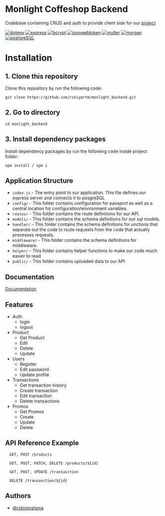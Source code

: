 # Monlight Coffeshop Backend

Codebase containing CRUD and auth to provide client side for our [project](##Related)

[![dotenv](https://img.shields.io/badge/dotenv-16.0.3-blue)](https://www.npmjs.com/package/dotenv)
[![express](https://img.shields.io/badge/express-4.18.1-blue)](https://www.npmjs.com/package/express)
[![bcrypt](https://img.shields.io/badge/bcrypt-5.0.1-blue)](https://www.npmjs.com/package/bcrypt)
[![jsonwebtoken](https://img.shields.io/badge/jsonwebtoken-8.5.1-blue)](https://www.npmjs.com/package/jsonwebtoken)
[![multer](https://img.shields.io/badge/multer-1.4.4-blue)](https://www.npmjs.com/package/multer)
[![morgan](https://img.shields.io/badge/morgan-1.10.0-blue)](https://www.npmjs.com/package/morganr)
[![postgreSQL](https://img.shields.io/badge/pg-8.8.0-blue)](https://www.npmjs.com/package/morganr)

# Installation

## 1. Clone this repository

Clone this repository by run the following code:

```
git clone https://github.com/rzkiyprtm/monlight_backend.git
```

## 2. Go to directory

```
cd monlight_backend
```

## 3. Install dependency packages

Install dependency packages by run the following code inside project folder:

```
npm install / npm i
```

## Application Structure

- `index.js` - The entry point to our application. This file defines our express server and connects it to posgreSQL
- `config/` - This folder contains configuration for passport as well as a central location for configuration/environment variables.
- `routes/` - This folder contains the route definitions for our API.
- `models/` - This folder contains the schema definitions for our sql models.
- `handler/` - This folder contains the schema definitions for unctions that separate out the code to route requests from the code that actually processes requests.
- `middleware/` - This folder contains the schema definitions for middleware.
- `helper/` - This folder contains helper functions to make our code much easier to read
- `public/` - This folder contains uploaded data to our API

## Documentation

[Documentation](https://github.com/rzkiyprtm/monlight_backend.git)

## Features

- Auth
  - login
  - logout
- Product
  - Get Product
  - Edit
  - Delete
  - Update
- Users
  - Register
  - Edit password
  - Update profile
- Transactions
  - Get transaction history
  - Create transaction
  - Edit transaction
  - Delete transactions
- Promos
  - Get Promos
  - Create
  - Update
  - Delete

## API Reference Example

```http
  GET, POST /products
```

```http
  GET, POST, PATCH, DELETE /products/${id}
```

```http
  GET, POST, UPDATE /transasction
```

```http
  DELETE /transasction/${id}
```

## Authors

- [@rzkiypratama](https://github.com/rzkiyprtm)
